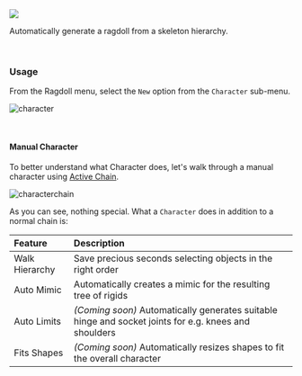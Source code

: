 <div class="hero-container">
    <img class="hero-image" src=/car14.png>
</div>

Automatically generate a ragdoll from a skeleton hierarchy.

<br>

### Usage

From the Ragdoll menu, select the `New` option from the `Character` sub-menu.

![character](https://user-images.githubusercontent.com/2152766/127824439-98f93328-d14b-434b-9cf9-39e850a2ed0e.gif)

<br>

#### Manual Character

To better understand what Character does, let's walk through a manual character using [Active Chain](/guides/active_chain).

![characterchain](https://user-images.githubusercontent.com/2152766/127824955-22c6e4cc-5176-43b3-8ef0-6c1b15751493.gif)

As you can see, nothing special. What a `Character` does in addition to a normal chain is:

| Feature | Description
|:--------|:--------
| Walk Hierarchy | Save precious seconds selecting objects in the right order
| Auto Mimic  | Automatically creates a mimic for the resulting tree of rigids
| Auto Limits | *(Coming soon)* Automatically generates suitable hinge and socket joints for e.g. knees and shoulders
| Fits Shapes | *(Coming soon)* Automatically resizes shapes to fit the overall character
